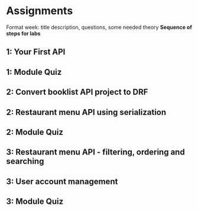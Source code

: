 # Assignments
Format
week: title
description, questions, some needed theory
**Sequence of steps for labs**


## 1: Your First API


## 1: Module Quiz


## 2: Convert booklist API project to DRF


## 2: Restaurant menu API using serialization

## 2: Module Quiz


## 3: Restaurant menu API - filtering, ordering and searching

## 3: User account management


## 3: Module Quiz
